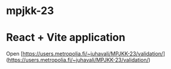 # mpjkk-23

<h1>React + Vite application</h1>

Open [https://users.metropolia.fi/~juhavali/MPJKK-23/validation/] (https://users.metropolia.fi/~juhavali/MPJKK-23/validation/)
